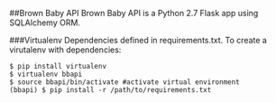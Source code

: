 ##Brown Baby API
Brown Baby API is a Python 2.7 Flask app using SQLAlchemy ORM.

###Virtualenv
Dependencies defined in requirements.txt. To create a virutalenv with dependencies:

```
$ pip install virtualenv
$ virtualenv bbapi
$ source bbapi/bin/activate #activate virtual environment
(bbapi) $ pip install -r /path/to/requirements.txt
```

 